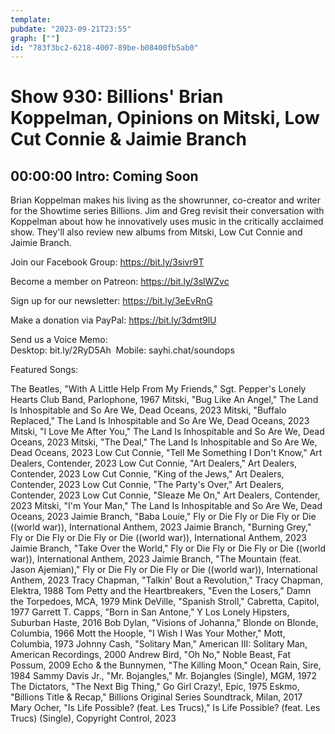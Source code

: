 ```yaml
---
template: 
pubdate: "2023-09-21T23:55"
graph: [""]
id: "783f3bc2-6218-4007-89be-b08400fb5ab0"
---
```






# Show 930: Billions' Brian Koppelman, Opinions on Mitski, Low Cut Connie & Jaimie Branch



## 00:00:00 Intro: Coming Soon

Brian Koppelman makes his living as the showrunner, co-creator and writer for the Showtime series Billions. Jim and Greg revisit their conversation with Koppelman about how he innovatively uses music in the critically acclaimed show. They'll also review new albums from Mitski, Low Cut Connie and Jaimie Branch.

Join our Facebook Group: https://bit.ly/3sivr9T

Become a member on Patreon: https://bit.ly/3slWZvc

Sign up for our newsletter: https://bit.ly/3eEvRnG

Make a donation via PayPal: https://bit.ly/3dmt9lU

Send us a Voice Memo: Desktop: bit.ly/2RyD5Ah  Mobile: sayhi.chat/soundops



Featured Songs:

The Beatles, "With A Little Help From My Friends," Sgt. Pepper's Lonely Hearts Club Band, Parlophone, 1967
Mitski, "Bug Like An Angel," The Land Is Inhospitable and So Are We, Dead Oceans, 2023
Mitski, "Buffalo Replaced," The Land Is Inhospitable and So Are We, Dead Oceans, 2023
Mitski, "I Love Me After You," The Land Is Inhospitable and So Are We, Dead Oceans, 2023
Mitski, "The Deal," The Land Is Inhospitable and So Are We, Dead Oceans, 2023
Low Cut Connie, "Tell Me Something I Don't Know," Art Dealers, Contender, 2023
Low Cut Connie, "Art Dealers," Art Dealers, Contender, 2023
Low Cut Connie, "King of the Jews," Art Dealers, Contender, 2023
Low Cut Connie, "The Party's Over," Art Dealers, Contender, 2023
Low Cut Connie, "Sleaze Me On," Art Dealers, Contender, 2023
Mitski, "I'm Your Man," The Land Is Inhospitable and So Are We, Dead Oceans, 2023
Jaimie Branch, "Baba Louie," Fly or Die Fly or Die Fly or Die ((world war)), International Anthem, 2023
Jaimie Branch, "Burning Grey," Fly or Die Fly or Die Fly or Die ((world war)), International Anthem, 2023
Jaimie Branch, "Take Over the World," Fly or Die Fly or Die Fly or Die ((world war)), International Anthem, 2023
Jaimie Branch, "The Mountain (feat. Jason Ajemian)," Fly or Die Fly or Die Fly or Die ((world war)), International Anthem, 2023
Tracy Chapman, "Talkin' Bout a Revolution," Tracy Chapman, Elektra, 1988
Tom Petty and the Heartbreakers, "Even the Losers," Damn the Torpedoes, MCA, 1979
Mink DeVille, "Spanish Stroll," Cabretta, Capitol, 1977
Garrett T. Capps, "Born in San Antone," Y Los Lonely Hipsters, Suburban Haste, 2016
Bob Dylan, "Visions of Johanna," Blonde on Blonde, Columbia, 1966
Mott the Hoople, "I Wish I Was Your Mother," Mott, Columbia, 1973
Johnny Cash, "Solitary Man," American III: Solitary Man, American Recordings, 2000
Andrew Bird, "Oh No," Noble Beast, Fat Possum, 2009
Echo & the Bunnymen, "The Killing Moon," Ocean Rain, Sire, 1984
Sammy Davis Jr., "Mr. Bojangles," Mr. Bojangles (Single), MGM, 1972
The Dictators, "The Next Big Thing," Go Girl Crazy!, Epic, 1975
Eskmo, "Billions Title & Recap," Billions Original Series Soundtrack, Milan, 2017
Mary Ocher, "Is Life Possible? (feat. Les Trucs)," Is Life Possible? (feat. Les Trucs) (Single), Copyright Control, 2023